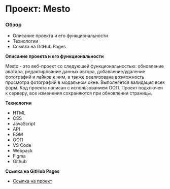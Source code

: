 # Проект: Mesto

### Обзор

* Описание проекта и его функциональности
* Технологии
* Cсылка на GitHub Pages

**Описание проекта и его функциональности**

Mesto - это веб-проект со следующей функциональностью: обновление аватара, редактирование данных автора, добавление/удаление фотографий и лайков к ним, а также реализована возможность просмотра фотографий в модальном окне. Выполняется валидация всех форм. Код проекта написан с использованием ООП. Проект подключен к серверу, все изменения сохраняются при обновлении страницы.

**Технологии**

* HTML
* CSS
* JavaScript
* API
* БЭМ
* ООП
* VS Code
* Webpack
* Figma
* Github

**Cсылка на GitHub Pages**

* [Ссылка на проект](https://emalofeev.github.io/mesto/)
